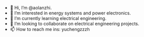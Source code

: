 - 👋 Hi, I’m @aolanzhi.
- 👀 I’m interested in energy systems and power electronics.
- 🌱 I’m currently learning electrical engineering.
- 💞️ I’m looking to collaborate on electrical engineering projects.
- 📫 How to reach me ins: yuchengzzzh

<!---
aolanzhi/aolanzhi is a ✨ special ✨ repository because its `README.md` (this file) appears on your GitHub profile.
You can click the Preview link to take a look at your changes.
--->
